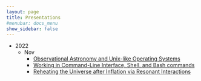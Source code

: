 ```yaml
---
layout: page
title: Presentations
#menubar: docs_menu
show_sidebar: false
---
```


- 2022
  - Nov
    - [Observational Astronomy and Unix-like Operating Systems](/presentations/2022/Observational_Astronomy_and_Unix-like_Operating_Systems)
    - [Working in Command-Line Interface, Shell, and Bash commands](/presentations/2022/Working_in_Command-Line_Interface)
    - [Reheating the Universe after Inflation via Resonant Interactions](/presentations/2022/Reheating_the_Universe_after_Inflation_via_Resonant_Interactions)

